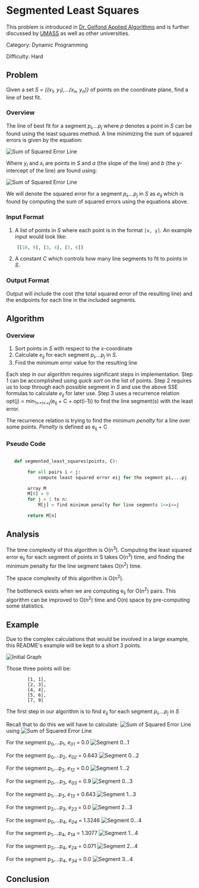# Segmented Least Squares

This problem is introduced in [Dr. Gelfond Applied Algorithms](http://redwood.cs.ttu.edu/~mgelfond/FALL-2012/slides.pdf) and is further discussed by [UMASS](https://people.cs.umass.edu/~sheldon/teaching/mhc/cs312/2013sp/Slides/Slides15%20-%20Segmented%20Least%20Squares.pdf) as well as other universities.

Category: Dynamic Programming

Difficulty: Hard

## Problem
Given a set _S = {(x<sub>1</sub>, y<sub>1</sub>),...(x<sub>n</sub>, y<sub>n</sub>)}_ of points on the coordinate plane, find a line of best fit.


### Overview
The line of best fit for a segment _p<sub>i</sub>,...p<sub>j</sub>_ where _p_ denotes a point in _S_ can be found using the least squares method. A line minimizing the sum of squared errors
is given by the equation:

![Sum of Squared Error Line](./assets/sse.png)

Where _y<sub>i</sub>_ and _x<sub>i</sub>_ are points in _S_ and _a_ (the slope of the line) and _b_ (the y-intercept of the line) are found using:

![Sum of Squared Error Line](./assets/a_and_b.png)

We will denote the squared error for a segment _p<sub>i</sub>,...p<sub>j</sub>_ in _S_ as _e<sub>ij</sub>_ which is found by computing the sum of squared errors using the equations above.

### Input Format

1. A list of points in _S_ where each point is in the format `[x, y]`. An example input would look like:

```Python
    [[10, 9], [3, 4], [5, 6]]
```
2. A constant _C_ which controls how many line segments to fit to points in _S_.

### Output Format
Output will include the cost (the total squared error of the resulting line) and the endpoints for each line in the included segments.

## Algorithm
### Overview
1. Sort points in _S_ with respect to the x-coordinate
2. Calculate _e<sub>ij</sub>_ for each segment _p<sub>i</sub>,...p<sub>j</sub>_ in _S_.
3. Find the minimum error value for the resulting line

Each step in our algorithm requires significant steps in implementation. Step 1 can be accomplished using _quick sort_ on the list of points.
Step 2 requires us to loop through each possible segment in _S_ and use the above SSE formulas to calculate _e<sub>ij</sub>_ for later use.
Step 3 uses a recurrence relation opt(j) = min<sub>1<=i<=j</sub>(e<sub>ij</sub> + C + opt(i-1)) to find the line segment(s) with the least error.

The recurrence relation is trying to find the minimum _penalty_ for a line over some points.
_Penalty_ is defined as e<sub>ij</sub> + C


### Pseudo Code

```Python

   def segmented_least_squares(points, C):

        for all pairs i < j:
            compute least squared error eij for the segment pi,...pj

        array M
        M[0] = 0
        for j = 1 to n:
            M[j] = find minimum penalty for line segments 1<=i<=j

        return M[n]

```


## Analysis
The time complexity of this algorithm is O(n<sup>3</sup>). Computing the least squared error e<sub>ij</sub> for each segment of points in S takes O(n<sup>3</sup>) time, and
finding the minimum penalty for the line segment takes O(n<sup>2</sup>) time.

The space complexity of this algorithm is O(n<sup>2</sup>).

The bottleneck exists when we are computing e<sub>ij</sub> for O(n<sup>2</sup>) pairs. This algorithm can be improved to O(n<sup>2</sup>) time and O(n) space by pre-computing some statistics.


## Example
Due to the complex calculations that would be involved in a large example, this README's example will be kept to a short 3 points.

![Initial Graph](./assets/point_plot.png)

Those three points will be:
```
        [1, 1],
        [2, 3],
        [4, 4],
        [5, 6],
        [7, 9]
```

The first step in our algorithm is to find _e<sub>ij</sub>_ for each segment _p<sub>i</sub>,...p<sub>j</sub>_ in _S_

Recall that to do this we will have to calculate:
![Sum of Squared Error Line](./assets/sse.png) using ![Sum of Squared Error Line](./assets/a_and_b.png)


For the segment p<sub>0</sub>,...p<sub>1</sub>, _e<sub>01</sub>_ = 0.0
![Segment 0...1](./assets/seg_01.png)


For the segment p<sub>0</sub>,...p<sub>2</sub>, _e<sub>02</sub>_ = 0.643
![Segment 0...2](./assets/seg_02.png)

For the segment p<sub>1</sub>,...p<sub>2</sub>, _e<sub>12</sub>_ = 0.0
![Segment 1...2](./assets/seg_12.png)

For the segment p<sub>0</sub>,...p<sub>3</sub>, _e<sub>03</sub>_ = 0.9
![Segment 0...3](./assets/seg_03.png)

For the segment p<sub>1</sub>,...p<sub>3</sub>, _e<sub>13</sub>_ = 0.643
![Segment 1...3](./assets/seg_13.png)

For the segment p<sub>2</sub>,...p<sub>3</sub>, _e<sub>23</sub>_ = 0.0
![Segment 2...3](./assets/seg_23.png)

For the segment p<sub>0</sub>,...p<sub>4</sub>, _e<sub>04</sub>_ = 1.3246
![Segment 0...4](./assets/seg_04.png)

For the segment p<sub>1</sub>,...p<sub>4</sub>, _e<sub>14</sub>_ = 1.3077
![Segment 1...4](./assets/seg_14.png)

For the segment p<sub>2</sub>,...p<sub>4</sub>, _e<sub>24</sub>_ = 0.071
![Segment 2...4](./assets/seg_24.png)

For the segment p<sub>3</sub>,...p<sub>4</sub>, _e<sub>34</sub>_ = 0.0
![Segment 3...4](./assets/seg_34.png)














## Conclusion


